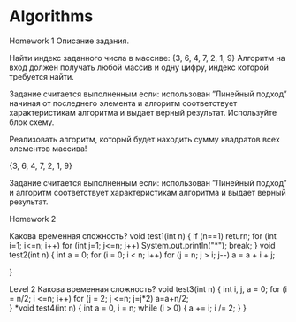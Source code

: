 # Algorithms
Homework 1
Описание задания.

Найти индекс заданного числа в массиве: {3, 6, 4, 7, 2, 1, 9}
Алгоритм на вход должен получать любой массив и одну цифру, индекс которой требуется найти.

Задание считается выполненным если: использован ”Линейный подход” начиная от последнего элемента и алгоритм соответствует характеристикам алгоритма и выдает верный результат. Используйте блок схему.

Реализовать алгоритм, который будет находить сумму квадратов всех элементов массива!

{3, 6, 4, 7, 2, 1, 9}


Задание считается выполненным если: использован ”Линейный подход” и алгоритм соответствует характеристикам алгоритма и выдает верный результат.

Homework 2

​​Какова временная сложность? 
 void test1(int n)
{
   if (n==1)
      return;
   for (int i=1; i<=n; i++)
       for (int j=1; j<=n; j++)
           System.out.println("*");
           break;
}
void test2(int n)
{
   int a = 0;
   for (i = 0; i < n; i++)
      for (j = n; j > i; j--)
          a = a + i + j;

}

Level 2
​​Какова временная сложность?
void test3(int n)
{
   int i, j, a = 0;
   for (i = n/2; i <=n; i++)
      for (j = 2; j <=n; j=j*2)
          a=a+n/2;   
}
*void test4(int n)
{
   int a = 0, i = n;
   while (i > 0) {
      a += i;
      i /= 2;
   }
}



